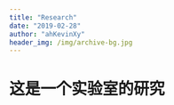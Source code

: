 ```yaml
---
title: "Research"
date: "2019-02-28"
author: "ahKevinXy"
header_img: /img/archive-bg.jpg
---
```


# 这是一个实验室的研究